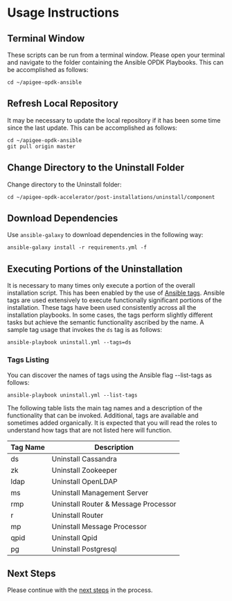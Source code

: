 # Usage Instructions

## Terminal Window
These scripts can be run from a terminal window. Please open your terminal and navigate to the folder
containing the Ansible OPDK Playbooks. This can be accomplished as follows: 

    cd ~/apigee-opdk-ansible

## Refresh Local Repository
It may be necessary to update the local repository if it has been some time since the last update.
This can be accomplished as follows: 

    cd ~/apigee-opdk-ansible
    git pull origin master

## Change Directory to the Uninstall Folder
Change directory to the Uninstall folder:

    cd ~/apigee-opdk-accelerator/post-installations/uninstall/component

## Download Dependencies
Use `ansible-galaxy` to download dependencies in the following way: 

    ansible-galaxy install -r requirements.yml -f

## Executing Portions of the Uninstallation
It is necessary to many times only execute a portion of the overall installation script. This has been enabled by the 
use of [Ansible tags](http://docs.ansible.com/ansible/latest/cli/ansible-playbook.html#cmdoption-ansible-playbook-tags). 
Ansible tags are used extensively to execute functionally significant portions of the installation. These tags have been 
used consistently across all the installation playbooks. In some cases, the tags perform slightly different tasks but 
achieve the semantic functionality ascribed by the name. A sample tag usage that invokes the `ds` tag is as follows: 

    ansible-playbook uninstall.yml --tags=ds
    
### Tags Listing
You can discover the names of tags using the Ansible flag --list-tags as follows: 

    ansible-playbook uninstall.yml --list-tags
    
The following table lists the main tag names and a description of the functionality that can be invoked. Additional, tags
are available and sometimes added organically. It is expected that you will read the roles to understand how tags that are
not listed here will function. 

| Tag Name | Description |
| --- | --- |
| ds | Uninstall Cassandra | 
| zk | Uninstall Zookeeper | 
| ldap | Uninstall OpenLDAP | 
| ms | Uninstall Management Server | 
| rmp | Uninstall Router & Message Processor | 
| r | Uninstall Router | 
| mp | Uninstall Message Processor | 
| qpid | Uninstall Qpid | 
| pg | Uninstall Postgresql |


## Next Steps

Please continue with the [next steps](../README.md#ansible-apigee-private-cloud-recovery) in the process.